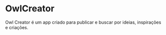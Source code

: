 # OwlCreator
Owl Creator é um app criado para publicar e buscar por ideias, inspirações e criações.

